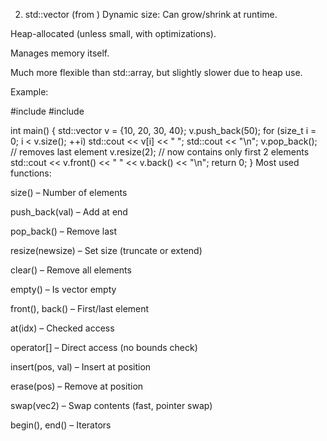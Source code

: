 2. std::vector (from <vector>)
Dynamic size: Can grow/shrink at runtime.

Heap-allocated (unless small, with optimizations).

Manages memory itself.

Much more flexible than std::array, but slightly slower due to heap use.

Example:

#include <vector>
#include <iostream>

int main() {
    std::vector<int> v = {10, 20, 30, 40};
    v.push_back(50);
    for (size_t i = 0; i < v.size(); ++i)
        std::cout << v[i] << " ";
    std::cout << "\n";
    v.pop_back();  // removes last element
    v.resize(2);   // now contains only first 2 elements
    std::cout << v.front() << " " << v.back() << "\n";
    return 0;
}
Most used functions:

size() – Number of elements

push_back(val) – Add at end

pop_back() – Remove last

resize(newsize) – Set size (truncate or extend)

clear() – Remove all elements

empty() – Is vector empty

front(), back() – First/last element

at(idx) – Checked access

operator[] – Direct access (no bounds check)

insert(pos, val) – Insert at position

erase(pos) – Remove at position

swap(vec2) – Swap contents (fast, pointer swap)

begin(), end() – Iterators